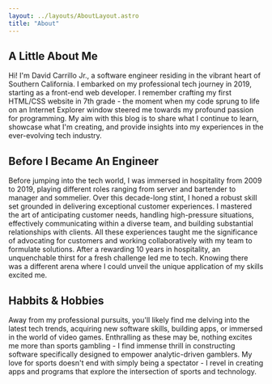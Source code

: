 ```yaml
---
layout: ../layouts/AboutLayout.astro
title: "About"
---
```


## A Little About Me

Hi! I'm David Carrillo Jr., a software engineer residing in the vibrant heart of Southern California. I embarked on my professional tech journey in 2019, starting as a front-end web developer. I remember crafting my first HTML/CSS website in 7th grade - the moment when my code sprung to life on an Internet Explorer window steered me towards my profound passion for programming. My aim with this blog is to share what I continue to learn, showcase what I'm creating, and provide insights into my experiences in the ever-evolving tech industry.

## Before I Became An Engineer

Before jumping into the tech world, I was immersed in hospitality from 2009 to 2019, playing different roles ranging from server and bartender to manager and sommelier. Over this decade-long stint, I honed a robust skill set grounded in delivering exceptional customer experiences. I mastered the art of anticipating customer needs, handling high-pressure situations, effectively communicating within a diverse team, and building substantial relationships with clients. All these experiences taught me the significance of advocating for customers and working collaboratively with my team to formulate solutions. After a rewarding 10 years in hospitality, an unquenchable thirst for a fresh challenge led me to tech. Knowing there was a different arena where I could unveil the unique application of my skills excited me.

## Habbits & Hobbies

Away from my professional pursuits, you'll likely find me delving into the latest tech trends, acquiring new software skills, building apps, or immersed in the world of video games. Enthralling as these may be, nothing excites me more than sports gambling - I find immense thrill in constructing software specifically designed to empower analytic-driven gamblers. My love for sports doesn't end with simply being a spectator - I revel in creating apps and programs that explore the intersection of sports and technology.
